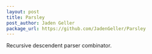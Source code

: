 ```yaml
---
layout: post
title: Parsley
post_author: Jaden Geller
package_url: https://github.com/JadenGeller/Parsley
---
```


Recursive descendent parser combinator.

<!--PKG_END-->
